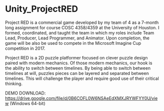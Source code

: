 # Unity_ProjectRED
Project RED is a commercial game developed by my team of 4 as a 7-month long assignment for course COSC 4358/4359 at the University of Houston. I formed, coordinated, and taught the team in which my roles include Team Lead, Producer, Lead Programmer, and Animator. Upon completion, the game will be also be used to compete in the Microsoft Imagine Cup competition in 2017.

Project RED is a 2D puzzle platformer focused on clever puzzle design paired with modern mechanics. Of those modern mechanics, our hook is the ability to switch between timelines. By being able to switch between timelines at will, puzzles pieces can be layered and separated between timelines. This will challenge the player and require good use of their critical thinking.

DEMO DOWNLOAD: https://drive.google.com/file/d/0B6COFL0W6NSAeEdXMXJRYWFYY0U/view (Windows 64-bit)
